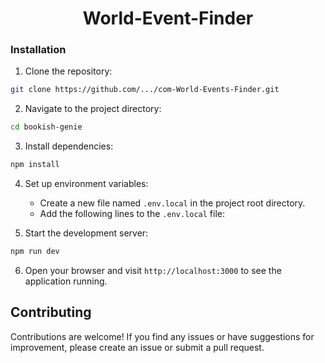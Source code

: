 <div align="center">
  <h1 align="center">World-Event-Finder</h1>
</div>
<h3>Installation</h3>

1. Clone the repository:

```bash
git clone https://github.com/.../com-World-Events-Finder.git
```

2. Navigate to the project directory:

```bash
cd bookish-genie
```

3. Install dependencies:

```bash
npm install
```

4. Set up environment variables:
   - Create a new file named `.env.local` in the project root directory.
   - Add the following lines to the `.env.local` file:


5. Start the development server:

```bash
npm run dev
```

6. Open your browser and visit `http://localhost:3000` to see the application running.

## Contributing

Contributions are welcome! If you find any issues or have suggestions for improvement, please create an issue or submit a pull request.

